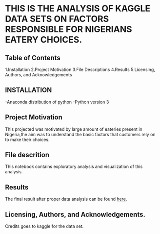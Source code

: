 # THIS IS THE ANALYSIS OF KAGGLE DATA SETS ON FACTORS RESPONSIBLE FOR NIGERIANS EATERY CHOICES.

## Table of Contents
1.Installation
2.Project Motivation
3.File Descriptions
4.Results
5.Licensing, Authors, and Acknowledgements

## INSTALLATION
-Anaconda distribution of python
-Python version 3

## Project Motivation
This projected was motivated by large amount of eateries present in Nigeria,the aim was to understand the basic factors that customers rely on to make their choices.

## File descrition
This notebook contains exploratory analysis and visualization of this analysis.

## Results
The final result after proper data analysis can be found [here](https://medium.com/@marvischukz/have-you-been-curious-on-how-nigerians-make-eatery-choices-37d9cd1aef69).

## Licensing, Authors, and Acknowledgements.
Credits goes to kaggle for the data set.
